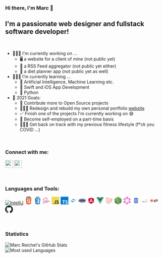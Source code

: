 ### Hi there, I'm Marc 👋

## I'm a passionate web designer and fullstack software developer!

<br />

- 🧑🏼‍💻 I'm currently working on ...
  - 🖥 a website for a client of mine (not public yet)
  - 📰 a RSS Feed aggregator (not public yet either)
  - 🥗 a diet planner app (not public yet as well)
- 👨🏼‍🏫 I’m currently learning ...
  - 🧠 Artificial Intelligence, Machine Learning etc.
  - 📱 Swift and iOS App Development
  - 🐍 Python
- 🥅 2021 Goals:
  - 🤝 Contribute more to Open Source projects
  - 👨🏼‍🎨 Redesign and rebuild my own personal portfolio [website]
  - ✅ Finish one of the projects I'm currently working on 😅
  - 💼 Become self-employed on a part-time basis
  - 🏋🏼‍♂️ Get back on track with my previous fitness lifestyle (f*ck you COVID ...)
    
<br />

### Connect with me:

[<img src="https://s2.svgbox.net/hero-outline.svg?ic=globe&color=999" width="25" height="25">][website]
[<img src="https://s2.svgbox.net/social.svg?ic=linkedin&color=999" width="25" height="25">][linkedin]

<br />

### Languages and Tools:

[<img alt="IntelliJ" src="https://upload.wikimedia.org/wikipedia/commons/d/d5/IntelliJ_IDEA_Logo.svg" width="25" height="25">][intellij]
[<img alt="HTML5" src="https://raw.githubusercontent.com/github/explore/80688e429a7d4ef2fca1e82350fe8e3517d3494d/topics/html/html.png" width="25" height="25">][html]
[<img alt="CSS3" src="https://raw.githubusercontent.com/github/explore/80688e429a7d4ef2fca1e82350fe8e3517d3494d/topics/css/css.png" width="25" height="25">][css]
[<img alt="Sass" src="https://raw.githubusercontent.com/github/explore/80688e429a7d4ef2fca1e82350fe8e3517d3494d/topics/sass/sass.png" width="25" height="25">][sass]
[<img alt="JavaScript" src="https://raw.githubusercontent.com/github/explore/80688e429a7d4ef2fca1e82350fe8e3517d3494d/topics/javascript/javascript.png" width="25" height="25">][javascript]
[<img alt="TypeScript" src="https://raw.githubusercontent.com/github/explore/80688e429a7d4ef2fca1e82350fe8e3517d3494d/topics/typescript/typescript.png" width="25" height="25">][typescript]
[<img alt="TailwindCSS" src="https://raw.githubusercontent.com/github/explore/882462b8ecc337fd9c9b2572bc463a1cbc88fb6a/topics/tailwind/tailwind.png" width="25" height="25">][tailwindcss]
[<img alt="PHP" src="https://raw.githubusercontent.com/github/explore/80688e429a7d4ef2fca1e82350fe8e3517d3494d/topics/php/php.png" width="25" height="25">][php]
[<img alt="Angular" src="https://raw.githubusercontent.com/github/explore/80688e429a7d4ef2fca1e82350fe8e3517d3494d/topics/angular/angular.png" width="25" height="25">][angular]
[<img alt="VueJS" src="https://raw.githubusercontent.com/github/explore/80688e429a7d4ef2fca1e82350fe8e3517d3494d/topics/vue/vue.png" width="25" height="25">][vuejs]
[<img alt="Laravel" src="https://raw.githubusercontent.com/github/explore/80688e429a7d4ef2fca1e82350fe8e3517d3494d/topics/laravel/laravel.png" width="25" height="25">][laravel]
[<img alt="NodeJS" src="https://raw.githubusercontent.com/github/explore/80688e429a7d4ef2fca1e82350fe8e3517d3494d/topics/nodejs/nodejs.png" width="25" height="25">][nodejs]
[<img alt="GraphQL" src="https://raw.githubusercontent.com/github/explore/80688e429a7d4ef2fca1e82350fe8e3517d3494d/topics/graphql/graphql.png" width="25" height="25">][graphql]
[<img alt="SQL" src="https://raw.githubusercontent.com/github/explore/80688e429a7d4ef2fca1e82350fe8e3517d3494d/topics/sql/sql.png" width="25" height="25">][sql]
[<img alt="MySQL" src="https://raw.githubusercontent.com/github/explore/80688e429a7d4ef2fca1e82350fe8e3517d3494d/topics/mysql/mysql.png" width="25" height="25">][mysql]
[<img alt="Git" src="https://raw.githubusercontent.com/github/explore/80688e429a7d4ef2fca1e82350fe8e3517d3494d/topics/git/git.png" width="25" height="25">][git]
[<img alt="GitHub" src="https://raw.githubusercontent.com/github/explore/78df643247d429f6cc873026c0622819ad797942/topics/github/github.png" width="25" height="25">][github]

<br />

### Statistics
<div>
<img alt="Marc Reichel's GitHub Stats" src="https://github-readme-stats.vercel.app/api?username=marcreichel&count_private=true&show_icons=true&include_all_commits=true">
</div>
<div>
<img alt="Most used Languages" src="https://github-readme-stats.vercel.app/api/top-langs/?username=marcreichel&layout=compact">
</div>

<!-- ![willianrod's wakatime stats](https://github-readme-stats.vercel.app/api/wakatime?username=marcreichel&hide_progress=true) -->

[website]: https://marcreichel.dev
[linkedin]: https://www.linkedin.com/in/marc-reichel/
[intellij]: https://www.jetbrains.com/de-de/idea/
[html]: https://wikipedia.org/wiki/HTML
[css]: https://wikipedia.org/wiki/CSS
[sass]: https://sass-lang.com/
[javascript]: https://wikipedia.org/wiki/JavaScript
[typescript]: https://www.typescriptlang.org/
[tailwindcss]: https://tailwindcss.com/
[php]: https://www.php.net/
[angular]: https://angular.io/
[vuejs]: https://vuejs.org/
[laravel]: https://laravel.com/
[nodejs]: https://nodejs.org/
[graphql]: https://graphql.org/
[sql]: https://wikipedia.org/wiki/SQL
[mysql]: https://www.mysql.com/
[git]: https://git-scm.com/
[github]: https://github.com/
